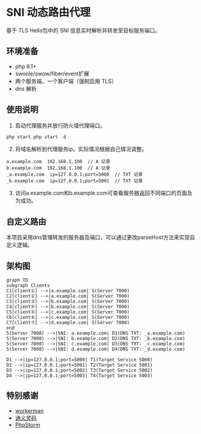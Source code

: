 # SNI 动态路由代理
基于 TLS Hello包中的 SNI 信息实时解析并转发至目标服务端口。

## 环境准备
- php 8.1+
- swoole/swow/fiber/event扩展
- 两个服务端，一个客户端（强制启用 TLS）
- dns 解析

## 使用说明
1. 启动代理服务并放行防火墙代理端口。
```php
php start.php start -d
```
2. 将域名解析到代理服务ip。实际情况根据自己情况调整。
```text
a.example.com  192.168.1.100  // A 记录
b.example.com  192.168.1.100  // A 记录
_a.example.com  ip=127.0.0.1;port=5000  // TXT 记录
_b.example.com  ip=127.0.0.1;port=5001  // TXT 记录
```
3. 访问a.example.com和b.example.com可查看服务器返回不同端口的页面及为成功。

## 自定义路由
本项目采用dns管理转发的服务器及端口，可以通过更改parseHost方法来实现自定义逻辑。

## 架构图
```mermaid
graph TD
subgraph Clients
C1[client①] -->|a.example.com| S(Server 7000)
C2[client②] -->|a.example.com| S(Server 7000)
C3[client③] -->|b.example.com| S(Server 7000)
C4[client④] -->|b.example.com| S(Server 7000)
C5[client⑤] -->|c.example.com| S(Server 7000)
C6[client⑥] -->|c.example.com| S(Server 7000)
C7[client⑦] -->|d.example.com| S(Server 7000)
end
S(Server 7000) -->|SNI: a.example.com| D1(DNS TXT: _a.example.com)
S(Server 7000) -->|SNI: b.example.com| D2(DNS TXT: _b.example.com)
S(Server 7000) -->|SNI: c.example.com| D3(DNS TXT: _c.example.com)
S(Server 7000) -->|SNI: d.example.com| D4(DNS TXT: _d.example.com)

D1 -->|ip=127.0.0.1;port=5000| T1(Target Service 5000)
D2 -->|ip=127.0.0.1;port=5001| T2(Target Service 5001)
D3 -->|ip=127.0.0.1;port=5002| T3(Target Service 5002)
D4 -->|ip=127.0.0.1;port=5003| T4(Target Service 5003)

```

## 特别感谢
- [workerman](https://github.com/walkor/workerman)
- [通义灵码](https://lingma.aliyun.com/?utm_content=se_1021066852)
- [PhpStorm](https://www.jetbrains.com/phpstorm/)